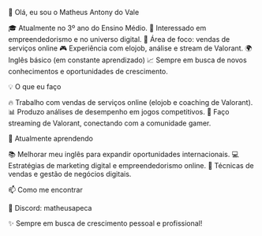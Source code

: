 👋 Olá, eu sou o Matheus Antony do Vale

🎓 Atualmente no 3º ano do Ensino Médio.
🚀 Interessado em empreendedorismo e no universo digital.
🎯 Área de foco: vendas de serviços online
🎮 Experiência com elojob, análise e stream de Valorant.
🌍 Inglês básico (em constante aprendizado)
📈 Sempre em busca de novos conhecimentos e oportunidades de crescimento.

💡 O que eu faço

🔥 Trabalho com vendas de serviços online (elojob e coaching de Valorant).
📊 Produzo análises de desempenho em jogos competitivos.
🎥 Faço streaming de Valorant, conectando com a comunidade gamer.

🌱 Atualmente aprendendo

📚 Melhorar meu inglês para expandir oportunidades internacionais.
💻 Estratégias de marketing digital e empreendedorismo online.
🎯 Técnicas de vendas e gestão de negócios digitais.

📫 Como me encontrar

💬 Discord: matheusapeca

✨ Sempre em busca de crescimento pessoal e profissional!
